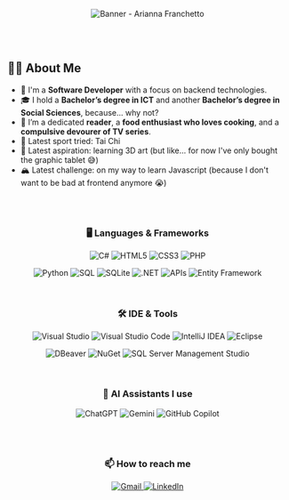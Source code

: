 <p align="center">
  <img src="https://raw.githubusercontent.com/ariennss/ariennss/main/gitbanner2.PNG" alt="Banner - Arianna Franchetto" />
</p>
<br><br>

## 👩‍💻 About Me

- 💼  I'm a **Software Developer** with a focus on backend technologies.
- 🎓  I hold a **Bachelor’s degree in ICT** and another **Bachelor’s degree in Social Sciences**, because... why not?  
- 🌱  I’m a dedicated **reader**, a **food enthusiast who loves cooking**, and a **compulsive devourer of TV series**.  
- 🏃  Latest sport tried: Tai Chi
- 🚀  Latest aspiration: learning 3D art (but like... for now I've only bought the graphic tablet 😅)
- 🏔️  Latest challenge: on my way to learn Javascript (because I don't want to be bad at frontend anymore 😭)

<br><br>
<h3 align="center">🖥️ Languages & Frameworks</h3>
<p align="center">
  <img src="https://img.shields.io/badge/C%23-239120?style=for-the-badge&logo=c-sharp&logoColor=white" alt="C#"/>
  <img src="https://img.shields.io/badge/HTML5-E34F26?style=for-the-badge&logo=html5&logoColor=white" alt="HTML5"/>
  <img src="https://img.shields.io/badge/CSS3-1572B6?style=for-the-badge&logo=css3&logoColor=white" alt="CSS3"/>
  <img src="https://img.shields.io/badge/PHP-777BB4?style=for-the-badge&logo=php&logoColor=white" alt="PHP"/>
</p>
<p align="center">
  <img src="https://img.shields.io/badge/Python-3776AB?style=for-the-badge&logo=python&logoColor=white" alt="Python"/>
  <img src="https://img.shields.io/badge/SQL-003B57?style=for-the-badge&logo=mysql&logoColor=white" alt="SQL"/>
  <img src="https://img.shields.io/badge/SQLite-003B57?style=for-the-badge&logo=sqlite&logoColor=white" alt="SQLite"/>
  <img src="https://img.shields.io/badge/.NET-512BD4?style=for-the-badge&logo=dotnet&logoColor=white" alt=".NET"/>
  <img src="https://img.shields.io/badge/APIs-FF6F00?style=for-the-badge&logo=fastapi&logoColor=white" alt="APIs"/>
  <img src="https://img.shields.io/badge/Entity%20Framework-512BD4?style=for-the-badge&logo=.net&logoColor=white" alt="Entity Framework"/>
</p>
<br>
<h3 align="center">🛠️ IDE & Tools</h3>
<p align="center">
  <img src="https://img.shields.io/badge/Visual%20Studio-5C2D91?style=for-the-badge&logo=visualstudio&logoColor=white" alt="Visual Studio"/>
  <img src="https://img.shields.io/badge/VS%20Code-007ACC?style=for-the-badge&logo=visualstudiocode&logoColor=white" alt="Visual Studio Code"/>
  <img src="https://img.shields.io/badge/IntelliJ%20IDEA-000000?style=for-the-badge&logo=intellijidea&logoColor=white" alt="IntelliJ IDEA"/>
  <img src="https://img.shields.io/badge/Eclipse-2C2255?style=for-the-badge&logo=eclipseide&logoColor=white" alt="Eclipse"/>
</p>
<p align="center">
  <img src="https://img.shields.io/badge/DBeaver-372923?style=for-the-badge&logo=dbeaver&logoColor=white" alt="DBeaver"/>
  <img src="https://img.shields.io/badge/NuGet-004880?style=for-the-badge&logo=nuget&logoColor=white" alt="NuGet"/>
  <img src="https://img.shields.io/badge/SQL%20Server%20Management%20Studio-CC2927?style=for-the-badge&logo=microsoftsqlserver&logoColor=white" alt="SQL Server Management Studio"/>
</p>
<br>
<h3 align="center">🤖 AI Assistants I use</h3>
<p align="center">
  <img src="https://img.shields.io/badge/ChatGPT-00A67E?style=for-the-badge&logo=openai&logoColor=white" alt="ChatGPT"/>
  <img src="https://img.shields.io/badge/Gemini-4285F4?style=for-the-badge&logo=google&logoColor=white" alt="Gemini"/>
  <img src="https://img.shields.io/badge/GitHub%20Copilot-000000?style=for-the-badge&logo=github&logoColor=white" alt="GitHub Copilot"/>
</p>
<br>
<br>
<h3 align="center">📫 How to reach me</h3>
<p align="center">
  <a href="mailto:arianna.franchetto@gmail.com" target="_blank">
    <img src="https://img.shields.io/badge/Gmail-D14836?style=for-the-badge&logo=gmail&logoColor=white" alt="Gmail"/>
  </a>
  <a href="https://www.linkedin.com/in/arianna-franchetto-31718825a">
  <img src="https://img.shields.io/badge/LinkedIn-0A66C2?style=for-the-badge&logo=linkedin&logoColor=white" alt="LinkedIn"/>
</a>

</p>

